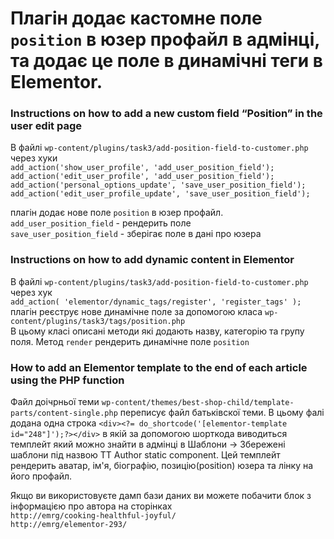 # Плагін додає кастомне поле `position` в юзер профайл в адмінці, та додає це поле в динамічні теги в Elementor.


### Instructions on how to add a new custom field “Position” in the user edit page

В файлі `wp-content/plugins/task3/add-position-field-to-customer.php` через хуки  
`add_action('show_user_profile', 'add_user_position_field');
add_action('edit_user_profile', 'add_user_position_field');
add_action('personal_options_update', 'save_user_position_field');
add_action('edit_user_profile_update', 'save_user_position_field');`

плагін додає нове поле `position` в юзер профайл.  
`add_user_position_field` - рендерить поле  
`save_user_position_field` - зберігає поле в дані про юзера

### Instructions on how to add dynamic content in Elementor

В файлі `wp-content/plugins/task3/add-position-field-to-customer.php` через хук  
`add_action( 'elementor/dynamic_tags/register', 'register_tags' );`  
плагін реєструє нове динамічне поле за допомогою класа `wp-content/plugins/task3/tags/position.php`  
В цьому класі описані методи які додають назву, категорію та групу поля. Метод `render` рендерить динамічне поле `position`

### How to add an Elementor template to the end of each article using the PHP function

Файл доічрньої теми `wp-content/themes/best-shop-child/template-parts/content-single.php` переписує файл батьківскої теми. В цьому фалі додана одна строка `<div><?= do_shortcode('[elementor-template id="248"]');?></div>` в якій за допомогою шорткода виводиться темплейт який можно знайти в адмінці в Шаблони -> Збережені шаблони під назвою TT Author static component. Цей темплейт рендерить аватар, ім'я, біографію, позицію(position) юзера та лінку на його профайл.

Якщо ви використовуєте дамп бази даних ви можете побачити блок з інформацією про автора на сторінках  
`http://emrg/cooking-healthful-joyful/`  
`http://emrg/elementor-293/`
